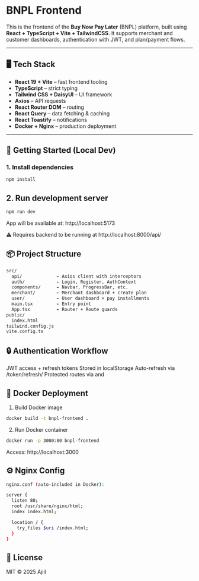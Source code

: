# BNPL Frontend

This is the frontend of the **Buy Now Pay Later** (BNPL) platform, built using **React + TypeScript + Vite + TailwindCSS**. It supports merchant and customer dashboards, authentication with JWT, and plan/payment flows.

---

## 🖥️ Tech Stack

- **React 19 + Vite** – fast frontend tooling
- **TypeScript** – strict typing
- **Tailwind CSS + DaisyUI** – UI framework
- **Axios** – API requests
- **React Router DOM** – routing
- **React Query** – data fetching & caching
- **React Toastify** – notifications
- **Docker + Nginx** – production deployment

---

## 🚀 Getting Started (Local Dev)

### 1. Install dependencies

```bash
npm install
``` 

## 2. Run development server
```bash
npm run dev
```
App will be available at: http://localhost:5173

⚠️ Requires backend to be running at http://localhost:8000/api/

## 📦 Project Structure
```bash
src/
  api/             ← Axios client with interceptors
  auth/            ← Login, Register, AuthContext
  components/      ← Navbar, ProgressBar, etc.
  merchant/        ← Merchant dashboard + create plan
  user/            ← User dashboard + pay installments
  main.tsx         ← Entry point
  App.tsx          ← Router + Route guards
public/
  index.html
tailwind.config.js
vite.config.ts
```

## 🔒 Authentication Workflow
JWT access + refresh tokens
Stored in localStorage
Auto-refresh via /token/refresh/
Protected routes via <PrivateRoute /> and <RoleRoute />

## 🐳 Docker Deployment
1. Build Docker image
```bash
docker build -t bnpl-frontend .
```
2. Run Docker container
```bash
docker run -p 3000:80 bnpl-frontend
```
Access: http://localhost:3000

## ⚙️ Nginx Config
```bash
nginx.conf (auto-included in Docker):

server {
  listen 80;
  root /usr/share/nginx/html;
  index index.html;

  location / {
    try_files $uri /index.html;
  }
}
```

## 📜 License
MIT © 2025 Ajiil